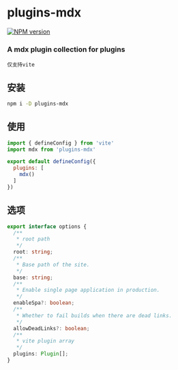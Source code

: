 # plugins-mdx

[![NPM version](https://img.shields.io/npm/v/plugins-mdx?color=a1b858&label=)](https://www.npmjs.com/package/plugins-mdx)

### A mdx plugin collection for plugins

```warn
仅支持vite
```

## 安装

```bash
npm i -D plugins-mdx
```

## 使用

```js
import { defineConfig } from 'vite'
import mdx from 'plugins-mdx'

export default defineConfig({
  plugins: [
    mdx()
  ]
})
```

## 选项

```ts
export interface options {
  /**
   * root path
   */
  root: string;
  /**
   * Base path of the site.
   */
  base: string;
  /**
   * Enable single page application in production.
   */
  enableSpa?: boolean;
  /**
   * Whether to fail builds when there are dead links.
   */
  allowDeadLinks?: boolean;
  /**
   * vite plugin array
   */
  plugins: Plugin[];
}
```
